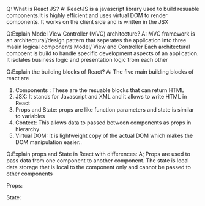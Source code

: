 Q: What is React JS?
A: ReactJS is a javascript library used to build resuable components.It is highly efficient and uses virtual DOM to render components. It works on the client side and is written in the JSX

Q:Explain Model View Controller (MVC) architecture?
A: MVC framework is an architectural/design pattern that seperates the application into three maain logical components Model/ View and Controller
Each architectural compoent is build to handle specific development aspects of an application. It isolates business logic and presentation logic from each other

Q:Explain the building blocks of React?
A: The five main building blocks of react are 
1) Components : These are the resuable blocks that can return HTML
2) JSX: It stands for Javascript and XML  and it allows to write HTML in React
3) Props and State: props are like function parameters and state is similar to variables
4) Context: This allows data to passed between components as props in hierarchy
6) Virtual DOM: It is lightweight copy of the actual DOM which makes the DOM manipulation easier..

Q:Explain props and State in React with differences:
A; Props are used to pass data from one component to another component.
The state is local data storage that is local to the component only and cannot be passed to other components

Props:


State:

    

